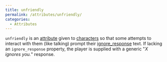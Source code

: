 ```yaml
---
title: unfriendly
permalink: /attributes/unfriendly/
categories: 
  - Attributes
---
```


`unfriendly` is an [attribute](/attributes/) given to
[characters](/characters/) so that some attempts to interact
with them (like talking) prompt their
[ignore_response](/properties/ignore_response/) text. If lacking an
`ignore_response` property, the player is supplied with a generic
"*X ignores you.*" response.
